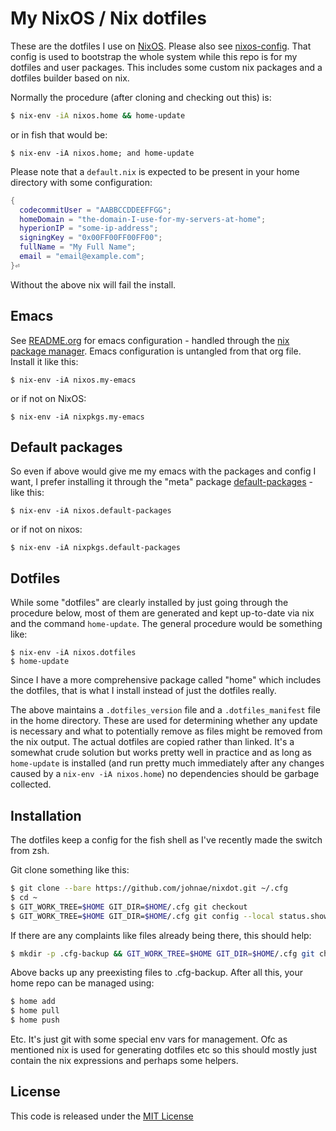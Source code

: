 # My NixOS / Nix dotfiles

These are the dotfiles I use on [NixOS](https://nixos.org). Please also see [nixos-config](https://github.com/johnae/nixos-config). That config is used to bootstrap the whole system while this repo is for my dotfiles and user packages. This includes some custom nix packages and a dotfiles builder based on nix.

Normally the procedure (after cloning and checking out this) is:

```sh
$ nix-env -iA nixos.home && home-update
```

or in fish that would be:
```fish
$ nix-env -iA nixos.home; and home-update
```

Please note that a `default.nix` is expected to be present in your home directory with some configuration:

```nix
{
  codecommitUser = "AABBCCDDEEFFGG";
  homeDomain = "the-domain-I-use-for-my-servers-at-home";
  hyperionIP = "some-ip-address";
  signingKey = "0x00FF00FF00FF00";
  fullName = "My Full Name";
  email = "email@example.com";
}⏎
```

Without the above nix will fail the install.


## Emacs

See [README.org](.config/nixpkgs/packages/my-emacs/README.org) for emacs configuration - handled through the [nix package manager](https:nixos.org). Emacs configuration is untangled from that org file. Install it like this:

`$ nix-env -iA nixos.my-emacs`

or if not on NixOS:

`$ nix-env -iA nixpkgs.my-emacs`


## Default packages

So even if above would give me my emacs with the packages and config I want, I prefer installing it through the "meta" package [default-packages](.config/nixpkgs/overlays/default-packages.nix) - like this:

`$ nix-env -iA nixos.default-packages`

or if not on nixos:

`$ nix-env -iA nixpkgs.default-packages`


## Dotfiles

While some "dotfiles" are clearly installed by just going through the procedure below, most of them are generated and kept up-to-date via nix and the command `home-update`. The general procedure would be something like:

```
$ nix-env -iA nixos.dotfiles
$ home-update
```

Since I have a more comprehensive package called "home" which includes the dotfiles, that is what I install instead of just the dotfiles really.

The above maintains a `.dotfiles_version` file and a `.dotfiles_manifest` file in the home directory. These are used for determining whether any update is necessary and what to potentially remove as files might be removed from the nix output. The actual dotfiles are copied rather than linked. It's a somewhat crude solution but works pretty well in practice and as long as `home-update` is installed (and run pretty much immediately after any changes caused by a `nix-env -iA nixos.home`) no dependencies should be garbage collected.


## Installation

The dotfiles keep a config for the fish shell as I've recently made the switch from zsh.

Git clone something like this:

```sh
$ git clone --bare https://github.com/johnae/nixdot.git ~/.cfg
$ cd ~
$ GIT_WORK_TREE=$HOME GIT_DIR=$HOME/.cfg git checkout
$ GIT_WORK_TREE=$HOME GIT_DIR=$HOME/.cfg git config --local status.showUntrackedFiles no
```

If there are any complaints like files already being there, this should help:

```sh
$ mkdir -p .cfg-backup && GIT_WORK_TREE=$HOME GIT_DIR=$HOME/.cfg git checkout 2>&1 | egrep "\s+\." | awk '{print $1}' | xargs -I{} mv {} .cfg-backup/{}
```

Above backs up any preexisting files to .cfg-backup. After all this, your home repo can be managed using:

```sh
$ home add
$ home pull
$ home push
```

Etc. It's just git with some special env vars for management. Ofc as mentioned nix is used for generating dotfiles etc so this should mostly just contain the nix expressions and perhaps some helpers.


## License

This code is released under the [MIT License](http://opensource.org/licenses/MIT)